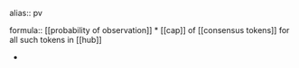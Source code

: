alias:: pv

formula:: [[probability of observation]] * [[cap]] of [[consensus tokens]] for all such tokens in [[hub]]

-